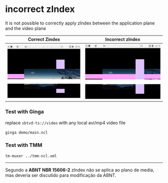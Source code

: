 # incorrect zIndex

It is not possible to correctly apply zIndex between the application plane and the video plane

|  Correct Zindex  | Incorrect zIndex |
|  :------------:  | :--------------: |
![image](https://github.com/gly-engine/third-party-issues/raw/refs/heads/main/screenshots/ginga-correct-zindex.png)|![image](https://github.com/gly-engine/third-party-issues/raw/refs/heads/main/screenshots/ginga-incorrect-zindex.png)


### Test with Ginga

replace `sbtvd-ts://video` with any local avi/mp4 video file

```
ginga demo/main.ncl
```

### Test with TMM

```
tm-muxer ../tmm-ncl.xml
```

---

Segundo a **ABNT NBR 15606-2** zIndex não se aplica ao plano de media, mas deveria ser discutido para modificação da ABNT.
